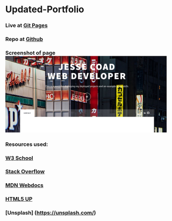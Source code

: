 # Updated-Portfolio

### Live at [Git Pages](https://jwcoad.github.io/Updated-Portfolio/)

### Repo at [Github](https://github.com/JWCoad/Updated-Portfolio)

### Screenshot of page ![Screenshot](https://github.com/JWCoad/Updated-Portfolio/blob/main/images/screenshotportfolio.JPG)

### Resources used:

### [W3 School](https://www.w3schools.com)

### [Stack Overflow](https://stackoverflow.com/)

### [MDN Webdocs](https://developer.mozilla.org/en-US/docs/Web/API/Fetch_API)

### [HTML5 UP](html5up.net)

### [Unsplash] (https://unsplash.com/)
